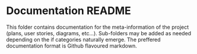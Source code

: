 # Documentation README

This folder contains documentation for the meta-information of the project (plans, user stories, diagrams, etc...). Sub-folders may be added as needed depending on the if categories naturally emerge.
The preffered documentation format is Github flavoured markdown.
